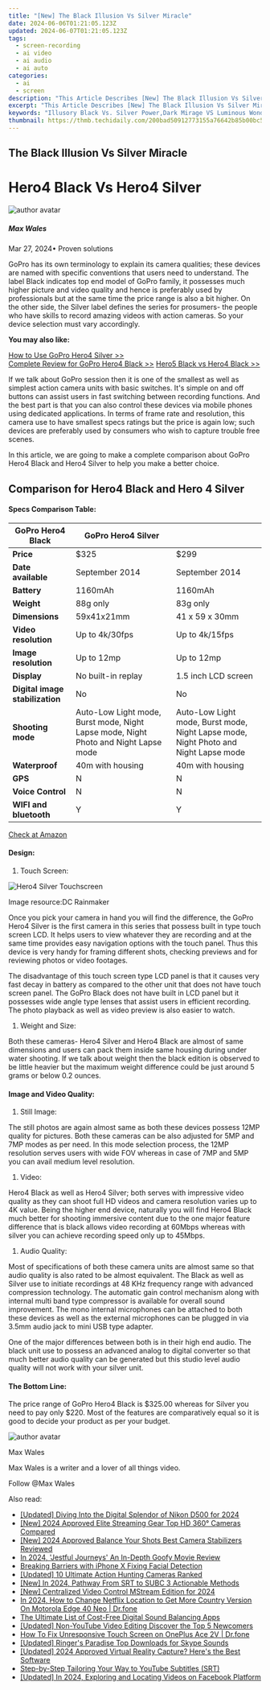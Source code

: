 ```yaml
---
title: "[New] The Black Illusion Vs Silver Miracle"
date: 2024-06-06T01:21:05.123Z
updated: 2024-06-07T01:21:05.123Z
tags: 
  - screen-recording
  - ai video
  - ai audio
  - ai auto
categories: 
  - ai
  - screen
description: "This Article Describes [New] The Black Illusion Vs Silver Miracle"
excerpt: "This Article Describes [New] The Black Illusion Vs Silver Miracle"
keywords: "Illusory Black Vs. Silver Power,Dark Mirage VS Luminous Wonders,Black Deception Challenge,Silver Marvel Unveiled,Shadow Magic Versus Light's Glory,The Dark Contrast Spectacle,Mystic Black Vs Radiant Silver"
thumbnail: https://thmb.techidaily.com/200bad50912773155a76642b85b00bc52b52d7ab3430de1df3acbec7a4ce0fd7.jpg
---
```


## The Black Illusion Vs Silver Miracle

# Hero4 Black Vs Hero4 Silver

![author avatar](https://images.wondershare.com/filmora/article-images/max-wales-author.jpg)

##### Max Wales

 Mar 27, 2024• Proven solutions

GoPro has its own terminology to explain its camera qualities; these devices are named with specific conventions that users need to understand. The label Black indicates top end model of GoPro family, it possesses much higher picture and video quality and hence is preferably used by professionals but at the same time the price range is also a bit higher. On the other side, the Silver label defines the series for prosumers- the people who have skills to record amazing videos with action cameras. So your device selection must vary accordingly.

**You may also like:**

[How to Use GoPro Hero4 Silver >>](https://tools.techidaily.com/wondershare/filmora/download/)  
[Complete Review for GoPro Hero4 Black >>](https://tools.techidaily.com/wondershare/filmora/download/)
[Hero5 Black vs Hero4 Black >>](https://tools.techidaily.com/wondershare/filmora/download/)

If we talk about GoPro session then it is one of the smallest as well as simplest action camera units with basic switches. It's simple on and off buttons can assist users in fast switching between recording functions. And the best part is that you can also control these devices via mobile phones using dedicated applications. In terms of frame rate and resolution, this camera use to have smallest specs ratings but the price is again low; such devices are preferably used by consumers who wish to capture trouble free scenes.

In this article, we are going to make a complete comparison about GoPro Hero4 Black and Hero4 Silver to help you make a better choice.

## Comparison for Hero4 Black and Hero 4 Silver

#### **Specs Comparison Table:**

| GoPro Hero4 Black               | GoPro Hero4 Silver                                                                  |                                                                                     |
| ------------------------------- | ----------------------------------------------------------------------------------- | ----------------------------------------------------------------------------------- |
| **Price**                       | $325                                                                                | $299                                                                                |
| **Date available**              | September 2014                                                                      | September 2014                                                                      |
| **Battery**                     | 1160mAh                                                                             | 1160mAh                                                                             |
| **Weight**                      | 88g only                                                                            | 83g only                                                                            |
| **Dimensions**                  | 59x41x21mm                                                                          | 41 x 59 x 30mm                                                                      |
| **Video resolution**            | Up to 4k/30fps                                                                      | Up to 4k/15fps                                                                      |
| **Image resolution**            | Up to 12mp                                                                          | Up to 12mp                                                                          |
| **Display**                     | No built-in replay                                                                  | 1.5 inch LCD screen                                                                 |
| **Digital image stabilization** | No                                                                                  | No                                                                                  |
| **Shooting mode**               | Auto-Low Light mode, Burst mode, Night Lapse mode, Night Photo and Night Lapse mode | Auto-Low Light mode, Burst mode, Night Lapse mode, Night Photo and Night Lapse mode |
| **Waterproof**                  | 40m with housing                                                                    | 40m with housing                                                                    |
| **GPS**                         | N                                                                                   | N                                                                                   |
| **Voice Control**               | N                                                                                   | N                                                                                   |
| **WIFI and bluetooth**          | Y                                                                                   | Y                                                                                   |

[Check at Amazon](https://www.amazon.com/gp/product/B00NIYNUF2/ref=as%5Fli%5Ftl?ie=UTF8&tag=vs-flora-20&camp=1789&creative=9325&linkCode=as2&creativeASIN=B00NIYNUF2&linkId=0b3a5114922fbaa3a625417eaf19433b)

#### **Design:**

   1. Touch Screen:

![Hero4 Silver Touchscreen](https://images.wondershare.com/filmora/article-images/hero4-silver-touchscreen.jpg)

Image resource:DC Rainmaker

Once you pick your camera in hand you will find the difference, the GoPro Hero4 Silver is the first camera in this series that possess built in type touch screen LCD. It helps users to view whatever they are recording and at the same time provides easy navigation options with the touch panel. Thus this device is very handy for framing different shots, checking previews and for reviewing photos or video footages.

The disadvantage of this touch screen type LCD panel is that it causes very fast decay in battery as compared to the other unit that does not have touch screen panel. The GoPro Black does not have built in LCD panel but it possesses wide angle type lenses that assist users in efficient recording. The photo playback as well as video preview is also easier to watch.

   1. Weight and Size:

Both these cameras- Hero4 Silver and Hero4 Black are almost of same dimensions and users can pack them inside same housing during under water shooting. If we talk about weight then the black edition is observed to be little heavier but the maximum weight difference could be just around 5 grams or below 0.2 ounces.

#### **Image and Video Quality:**

   1. Still Image:

The still photos are again almost same as both these devices possess 12MP quality for pictures. Both these cameras can be also adjusted for 5MP and 7MP modes as per need. In this mode selection process, the 12MP resolution serves users with wide FOV whereas in case of 7MP and 5MP you can avail medium level resolution.

   1. Video:

Hero4 Black as well as Hero4 Silver; both serves with impressive video quality as they can shoot full HD videos and camera resolution varies up to 4K value. Being the higher end device, naturally you will find Hero4 Black much better for shooting immersive content due to the one major feature difference that is black allows video recording at 60Mbps whereas with silver you can achieve recording speed only up to 45Mbps.

   1. Audio Quality:

Most of specifications of both these camera units are almost same so that audio quality is also rated to be almost equivalent. The Black as well as Silver use to initiate recordings at 48 KHz frequency range with advanced compression technology. The automatic gain control mechanism along with internal multi band type compressor is available for overall sound improvement. The mono internal microphones can be attached to both these devices as well as the external microphones can be plugged in via 3.5mm audio jack to mini USB type adapter.

One of the major differences between both is in their high end audio. The black unit use to possess an advanced analog to digital converter so that much better audio quality can be generated but this studio level audio quality will not work with your silver unit.

#### **The Bottom Line:**

The price range of GoPro Hero4 Black is $325.00 whereas for Silver you need to pay only $220\. Most of the features are comparatively equal so it is good to decide your product as per your budget.

![author avatar](https://images.wondershare.com/filmora/article-images/max-wales-author.jpg)

Max Wales

Max Wales is a writer and a lover of all things video.

Follow @Max Wales


<ins class="adsbygoogle"
     style="display:block"
     data-ad-format="autorelaxed"
     data-ad-client="ca-pub-7571918770474297"
     data-ad-slot="1223367746"></ins>



<ins class="adsbygoogle"
     style="display:block"
     data-ad-client="ca-pub-7571918770474297"
     data-ad-slot="8358498916"
     data-ad-format="auto"
     data-full-width-responsive="true"></ins>


<span class="atpl-alsoreadstyle">Also read:</span>
<div><ul>
<li><a href="https://vp-tips.techidaily.com/updated-diving-into-the-digital-splendor-of-nikon-d500-for-2024/"><u>[Updated] Diving Into the Digital Splendor of Nikon D500 for 2024</u></a></li>
<li><a href="https://vp-tips.techidaily.com/new-2024-approved-elite-streaming-gear-top-hd-360-cameras-compared/"><u>[New] 2024 Approved  Elite Streaming Gear  Top HD 360° Cameras Compared</u></a></li>
<li><a href="https://vp-tips.techidaily.com/new-2024-approved-balance-your-shots-best-camera-stabilizers-reviewed/"><u>[New] 2024 Approved  Balance Your Shots  Best Camera Stabilizers Reviewed</u></a></li>
<li><a href="https://vp-tips.techidaily.com/in-2024-jestful-journeys-an-in-depth-goofy-movie-review/"><u>In 2024, 'Jestful Journeys'  An In-Depth Goofy Movie Review</u></a></li>
<li><a href="https://vp-tips.techidaily.com/breaking-barriers-with-iphone-x-fixing-facial-detection/"><u>Breaking Barriers with iPhone X  Fixing Facial Detection</u></a></li>
<li><a href="https://vp-tips.techidaily.com/updated-10-ultimate-action-hunting-cameras-ranked/"><u>[Updated] 10 Ultimate Action Hunting Cameras Ranked</u></a></li>
<li><a href="https://vp-tips.techidaily.com/new-in-2024-pathway-from-srt-to-subc-3-actionable-methods/"><u>[New] In 2024, Pathway From SRT to SUBC  3 Actionable Methods</u></a></li>
<li><a href="https://remote-screen-capture.techidaily.com/new-centralized-video-control-mstream-edition-for-2024/"><u>[New] Centralized Video Control  MStream Edition for 2024</u></a></li>
<li><a href="https://review-topics.techidaily.com/in-2024-how-to-change-netflix-location-to-get-more-country-version-on-motorola-edge-40-neo-drfone-by-drfone-virtual-android/"><u>In 2024, How to Change Netflix Location to Get More Country Version On Motorola Edge 40 Neo | Dr.fone</u></a></li>
<li><a href="https://sound-tweaking.techidaily.com/the-ultimate-list-of-cost-free-digital-sound-balancing-apps/"><u>The Ultimate List of Cost-Free Digital Sound Balancing Apps</u></a></li>
<li><a href="https://facebook-video-footage.techidaily.com/updated-non-youtube-video-editing-discover-the-top-5-newcomers/"><u>[Updated] Non-YouTube Video Editing  Discover the Top 5 Newcomers</u></a></li>
<li><a href="https://howto.techidaily.com/how-to-fix-unresponsive-touch-screen-on-oneplus-ace-2v-drfone-by-drfone-fix-android-problems-fix-android-problems/"><u>How To Fix Unresponsive Touch Screen on OnePlus Ace 2V | Dr.fone</u></a></li>
<li><a href="https://extra-guidance.techidaily.com/updated-ringers-paradise-top-downloads-for-skype-sounds/"><u>[Updated] Ringer's Paradise  Top Downloads for Skype Sounds</u></a></li>
<li><a href="https://screen-video-capture.techidaily.com/updated-2024-approved-virtual-reality-capture-heres-the-best-software/"><u>[Updated] 2024 Approved  Virtual Reality Capture? Here's the Best Software</u></a></li>
<li><a href="https://extra-resources.techidaily.com/step-by-step-tailoring-your-way-to-youtube-subtitles-srt/"><u>Step-by-Step  Tailoring Your Way to YouTube Subtitles (SRT)</u></a></li>
<li><a href="https://facebook-videos.techidaily.com/updated-in-2024-exploring-and-locating-videos-on-facebook-platform/"><u>[Updated] In 2024, Exploring and Locating Videos on Facebook Platform</u></a></li>
</ul></div>
